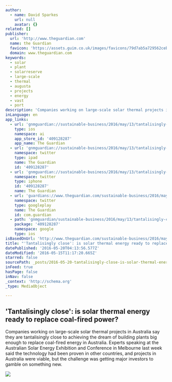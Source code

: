 ```yaml
---
author:
  - name: David Sparkes
    url: null
    avatar: {}
related: []
publisher:
  url: 'http://www.theguardian.com'
  name: the Guardian
  favicon: 'https://assets.guim.co.uk/images/favicons/79d7ab5a729562cebca9c6a13c324f0e/32x32.ico'
  domain: www.theguardian.com
keywords:
  - solar
  - plant
  - solarreserve
  - large-scale
  - thermal
  - augusta
  - projects
  - energy
  - vast
  - port
description: 'Companies working on large-scale solar thermal projects in Australia say they are tantalisingly close to achieving the dream of building plants big enough to replace coal-fired energy in Australia. Experts speaking at the Australian Solar Energy Exhibition and Conference in Melbourne last week said the technology had been proven in other countries, and projects in Australia were viable, but the challenge was getting major investors to gamble on something new.'
inLanguage: en
app_links:
  - url: 'gnmguardian://sustainable-business/2016/may/13/tantalisingly-close-is-solar-thermal-energy-ready-to-replace-coal-fired-power?contenttype=Article&source=applinks'
    type: ios
    namespace: ai
    app_store_id: '409128287'
    app_name: The Guardian
  - url: 'gnmguardian://sustainable-business/2016/may/13/tantalisingly-close-is-solar-thermal-energy-ready-to-replace-coal-fired-power?contenttype=Article&source=twitter'
    namespace: twitter
    type: ipad
    name: The Guardian
    id: '409128287'
  - url: 'gnmguardian://sustainable-business/2016/may/13/tantalisingly-close-is-solar-thermal-energy-ready-to-replace-coal-fired-power?contenttype=Article&source=twitter'
    namespace: twitter
    type: iphone
    id: '409128287'
    name: The Guardian
  - url: 'guardians://www.theguardian.com/sustainable-business/2016/may/13/tantalisingly-close-is-solar-thermal-energy-ready-to-replace-coal-fired-power'
    namespace: twitter
    type: googleplay
    name: The Guardian
    id: com.guardian
  - path: 'gnmguardian/sustainable-business/2016/may/13/tantalisingly-close-is-solar-thermal-energy-ready-to-replace-coal-fired-power?contenttype=Article&source=google'
    package: '409128287'
    namespace: google
    type: ios
isBasedOnUrl: 'http://www.theguardian.com/sustainable-business/2016/may/13/tantalisingly-close-is-solar-thermal-energy-ready-to-replace-coal-fired-power'
title: "'Tantalisingly close': is solar thermal energy ready to replace coal-fired power?"
datePublished: '2016-05-20T04:13:56.577Z'
dateModified: '2016-05-15T11:17:20.665Z'
starred: false
sourcePath: _posts/2016-05-20-tantalisingly-close-is-solar-thermal-energy-ready-to-repl.md
inFeed: true
hasPage: false
inNav: false
_context: 'http://schema.org'
_type: MediaObject

---
```

<article style=""><h1>'Tantalisingly close': is solar thermal energy ready to replace coal-fired power?</h1><p>Companies working on large-scale solar thermal projects in Australia say they are tantalisingly close to achieving the dream of building plants big enough to replace coal-fired energy in Australia. Experts speaking at the Australian Solar Energy Exhibition and Conference in Melbourne last week said the technology had been proven in other countries, and projects in Australia were viable, but the challenge was getting major investors to gamble on something new.</p><img src="https://i.guim.co.uk/img/media/7acfbc539d2873249bcc1d90a308261218f5e167/0_68_1024_614/1024.jpg?w=1200&amp;q=55&amp;auto=format&amp;usm=12&amp;fit=max&amp;s=39ec2f4765fe52a6821d6fcaed481767" /></article>